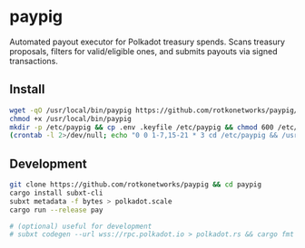 # paypig

Automated payout executor for Polkadot treasury spends.
Scans treasury proposals, filters for valid/eligible ones, and submits payouts via signed transactions.

## Install
```sh
wget -qO /usr/local/bin/paypig https://github.com/rotkonetworks/paypig/releases/latest/download/paypig-x86_64
chmod +x /usr/local/bin/paypig
mkdir -p /etc/paypig && cp .env .keyfile /etc/paypig && chmod 600 /etc/paypig/.keyfile
(crontab -l 2>/dev/null; echo "0 0 1-7,15-21 * 3 cd /etc/paypig && /usr/local/bin/paypig pay >> /var/log/paypig.log 2>&1") | sort -u | crontab -
```

## Development
```sh
git clone https://github.com/rotkonetworks/paypig && cd paypig
cargo install subxt-cli
subxt metadata -f bytes > polkadot.scale
cargo run --release pay

# (optional) useful for development
# subxt codegen --url wss://rpc.polkadot.io > polkadot.rs && cargo fmt -- polkadot.rs
```
